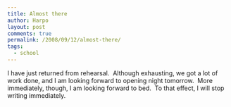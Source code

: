 ```yaml
---
title: Almost there
author: Harpo
layout: post
comments: true
permalink: /2008/09/12/almost-there/
tags:
  - school
---
```

I have just returned from rehearsal.  Although exhausting, we got a lot of work done, and I am looking forward to opening night tomorrow.  More immediately, though, I am looking forward to bed.  To that effect, I will stop writing immediately.